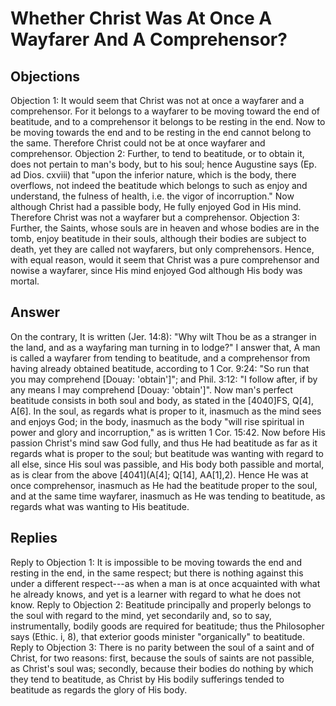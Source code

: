 # Whether Christ Was At Once A Wayfarer And A Comprehensor?
## Objections
Objection 1: It would seem that Christ was not at once a wayfarer and a comprehensor. For it belongs to a wayfarer to be moving toward the end of beatitude, and to a comprehensor it belongs to be resting in the end. Now to be moving towards the end and to be resting in the end cannot belong to the same. Therefore Christ could not be at once wayfarer and comprehensor.
Objection 2: Further, to tend to beatitude, or to obtain it, does not pertain to man's body, but to his soul; hence Augustine says (Ep. ad Dios. cxviii) that "upon the inferior nature, which is the body, there overflows, not indeed the beatitude which belongs to such as enjoy and understand, the fulness of health, i.e. the vigor of incorruption." Now although Christ had a passible body, He fully enjoyed God in His mind. Therefore Christ was not a wayfarer but a comprehensor.
Objection 3: Further, the Saints, whose souls are in heaven and whose bodies are in the tomb, enjoy beatitude in their souls, although their bodies are subject to death, yet they are called not wayfarers, but only comprehensors. Hence, with equal reason, would it seem that Christ was a pure comprehensor and nowise a wayfarer, since His mind enjoyed God although His body was mortal.
## Answer
On the contrary, It is written (Jer. 14:8): "Why wilt Thou be as a stranger in the land, and as a wayfaring man turning in to lodge?"
I answer that, A man is called a wayfarer from tending to beatitude, and a comprehensor from having already obtained beatitude, according to 1 Cor. 9:24: "So run that you may comprehend [Douay: 'obtain']"; and Phil. 3:12: "I follow after, if by any means I may comprehend [Douay: 'obtain']". Now man's perfect beatitude consists in both soul and body, as stated in the [4040]FS, Q[4], A[6]. In the soul, as regards what is proper to it, inasmuch as the mind sees and enjoys God; in the body, inasmuch as the body "will rise spiritual in power and glory and incorruption," as is written 1 Cor. 15:42. Now before His passion Christ's mind saw God fully, and thus He had beatitude as far as it regards what is proper to the soul; but beatitude was wanting with regard to all else, since His soul was passible, and His body both passible and mortal, as is clear from the above [4041](A[4]; Q[14], AA[1],2). Hence He was at once comprehensor, inasmuch as He had the beatitude proper to the soul, and at the same time wayfarer, inasmuch as He was tending to beatitude, as regards what was wanting to His beatitude.
## Replies
Reply to Objection 1: It is impossible to be moving towards the end and resting in the end, in the same respect; but there is nothing against this under a different respect---as when a man is at once acquainted with what he already knows, and yet is a learner with regard to what he does not know.
Reply to Objection 2: Beatitude principally and properly belongs to the soul with regard to the mind, yet secondarily and, so to say, instrumentally, bodily goods are required for beatitude; thus the Philosopher says (Ethic. i, 8), that exterior goods minister "organically" to beatitude.
Reply to Objection 3: There is no parity between the soul of a saint and of Christ, for two reasons: first, because the souls of saints are not passible, as Christ's soul was; secondly, because their bodies do nothing by which they tend to beatitude, as Christ by His bodily sufferings tended to beatitude as regards the glory of His body.